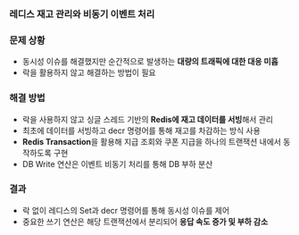 ### 레디스 재고 관리와 비동기 이벤트 처리

### 문제 상황

- 동시성 이슈를 해결했지만 순간적으로 발생하는 **대량의 트래픽에 대한 대응 미흡**
- 락을 활용하지 않고 해결하는 방법이 필요

### 해결 방법

- 락을 사용하지 않고 싱글 스레드 기반의 **Redis에 재고 데이터를 서빙**해서 관리
- 최초에 데이터를 서빙하고 decr 명령어를 통해 재고를 차감하는 방식 사용
- **Redis Transaction**을 활용해 지급 조회와 쿠폰 지급을 하나의 트랜잭션 내에서 동작하도록 구현
- DB Write 연산은 이벤트 비동기 처리를 통해 DB 부하 분산

### 결과

- 락 없이 레디스의 Set과 decr 명령어를 통해 동시성 이슈를 제어
- 중요한 쓰기 연산은 해당 트랜잭션에서 분리되어 **응답 속도 증가 및 부하 감소**
